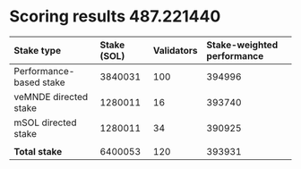 # Scoring results 487.221440

| Stake type              | Stake (SOL) | Validators | Stake-weighted performance |
|:------------------------|:------------|:-----------|:---------------------------|
| Performance-based stake | 3840031     | 100        | 394996                     |
| veMNDE directed stake   | 1280011     | 16         | 393740                     |
| mSOL directed stake     | 1280011     | 34         | 390925                     |
|                         |             |            |                            |
| **Total stake**         | 6400053     | 120        | 393931                     |
